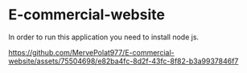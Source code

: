 # E-commercial-website
In order to run this application you need to install node js.


https://github.com/MervePolat977/E-commercial-website/assets/75504698/e82ba4fc-8d2f-43fc-8f82-b3a9937846f7

